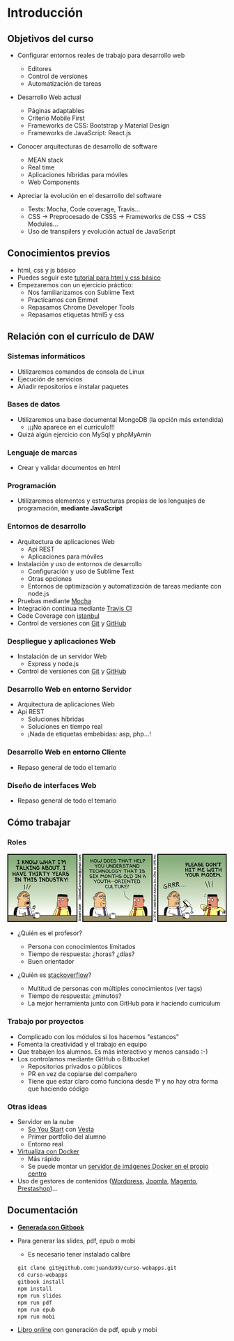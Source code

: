 # Introducción



## Objetivos del curso


- Configurar entornos reales de trabajo para desarrollo web
    - Editores
    - Control de versiones
    - Automatización de tareas

- Desarrollo Web actual
    - Páginas adaptables
    - Criterio Mobile First
    - Frameworks de CSS: Bootstrap y Material Design
    - Frameworks de JavaScript: React.js


- Conocer arquitecturas de desarrollo de software
    - MEAN stack
    - Real time
    - Aplicaciones híbridas para móviles
    - Web Components 

- Apreciar la evolución en el desarrollo del software
    - Tests: Mocha, Code coverage, Travis...
    - CSS -> Preprocesado de CSSS -> Frameworks de CSS -> CSS Modules...
    - Uso de transpilers y evolución actual de JavaScript



## Conocimientos previos


- html, css y js básico
- Puedes seguir este [tutorial para html y css básico](http://www.media.formandome.es/inaem/html/export/html-reveal-slides.html)
- Empezaremos con un ejercicio práctico:
  - Nos familiarizamos con Sublime Text
  - Practicamos con Emmet
  - Repasamos Chrome Developer Tools
  - Repasamos etiquetas html5 y css



## Relación con el currículo de DAW


### Sistemas informáticos
- Utilizaremos comandos de consola de Linux
- Ejecución de servicios
- Añadir repositorios e instalar paquetes


### Bases de datos
- Utilizaremos una base documental MongoDB (la opción más extendida)
    - ¡¡¡No aparece en el currículo!!!
- Quizá algún ejercicio con MySql y phpMyAmin


### Lenguaje de marcas
- Crear y validar documentos en html


### Programación
- Utilizaremos elementos y estructuras propias de los lenguajes de programación, **mediante JavaScript**


### Entornos de desarrollo
- Arquitectura de aplicaciones Web
    - Api REST
    - Aplicaciones para móviles
- Instalación y uso de entornos de desarrollo
    - Configuración y uso de Sublime Text
    - Otras opciones
    - Entornos de optimización y automatización de tareas mediante con node.js
- Pruebas mediante [Mocha](https://mochajs.org/)
- Integración continua mediante [Travis CI](https://travis-ci.org/)
- Code Coverage con [istanbul](https://github.com/gotwarlost/istanbul)
- Control de versiones con [Git](https://git-scm.com/) y [GitHub](https://github.com/)


### Despliegue y aplicaciones Web
- Instalación de un servidor Web 
    - Express y node.js
- Control de versiones con [Git](https://git-scm.com/) y [GitHub](https://github.com/)


### Desarrollo Web en entorno Servidor
- Arquitectura de aplicaciones Web
- Api REST
    - Soluciones híbridas
    - Soluciones en tiempo real
    - ¡Nada de etiquetas embebidas: asp, php...!


### Desarrollo Web en entorno Cliente
- Repaso general de todo el temario


### Diseño de interfaces Web
- Repaso general de todo el temario



## Cómo trabajar


### Roles
![](chiste.gif)


- ¿Quién es el profesor?
  - Persona con conocimientos límitados 
  - Tiempo de respuesta: ¿horas? ¿días?
  - Buen orientador


- ¿Quién es [stackoverflow](http://stackoverflow.com/)?
  - Multitud de personas con múltiples conocimientos (ver tags)
  - Tiempo de respuesta: ¿minutos?
  - La mejor herramienta junto con GitHub para ir haciendo curriculum


### Trabajo por proyectos
- Complicado con los módulos si los hacemos "estancos"
- Fomenta la creatividad y el trabajo en equipo
- Que trabajen los alumnos. Es más interactivo y menos cansado :-)
- Los controlamos mediante GitHub o Bitbucket
  - Repositorios privados o públicos
  - PR en vez de copiarse del compañero
  - Tiene que estar claro como funciona desde 1º y no hay otra forma que haciendo código


### Otras ideas
- Servidor en la nube
  - [So You Start](http://www.soyoustart.com/es/) con [Vesta](https://vestacp.com/)
  - Primer portfolio del alumno
  - Entorno real
- [Virtualiza con Docker](https://www.docker.com/)
  - Más rápido
  - Se puede montar un [servidor de imágenes Docker en el propio centro](http://www.media.formandome.es/markdownslides/docker/export/docker-reveal-slides.html) 
- Uso de gestores de contenidos ([Wordpress](https://wordpress.com/), [Joomla](https://www.joomla.org/), [Magento](https://magento.com/), [Prestashop](https://www.prestashop.com/es/))...



## Documentación
- **[Generada con Gitbook](https://www.gitbook.com)**
- Para generar las slides, pdf, epub o mobi
  - Es necesario tener instalado calibre

  ```
  git clone git@github.com:juanda99/curso-webapps.git
  cd curso-webapps
  gitbook install
  npm install
  npm run slides
  npm run pdf
  npm run epub
  npm run mobi
  ```

- [Libro online](https://www.gitbook.com/book/juanda/webapps/details) con generación de pdf, epub y mobi